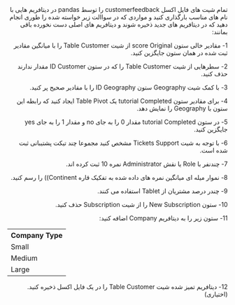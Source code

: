 <div dir="rtl">
تمام شیت های فایل اکسل customerfeedback را توسط pandas در دیتافریم هایی با نام های مناسب بارگذاری کنید و مواردی که در سواالت زیر خواسته شده را طوری انجام دهید که در دیتافریم های جدید ذخیره شوند و دیتافریم های اصلی دست نخورده باقی بمانند:
 
1- مقادیر خالی ستون score Original از شیت Table Customer را با میانگین مقادیر ثبت شده در همان ستون جایگزین کنید. 

2- سطرهایی از شیت Table Customer را که در ستون ID Customer مقدار ندارند حذف کنید. 

3- با کمک شیت Geography ستون ID Geography را با مقادیر صحیح پر کنید. 

4- برای مقادیر ستون tutorial Completed یک Table Pivot ایجاد کنید که رابطه این ستون با Geography را نمایش دهد. 

5- در ستون tutorial Completed مقدار 0 را به جای no و مقدار 1 را به جای yes جایگزین کنید. 

6- با توجه به شیت Tickets Support مشخص کنید مجموعا چند تیکت پشتیبانی ثبت شده است. 

7- چندنفر با Role یا نقش Administrator نمره 10 ثبت کرده اند. 

8- نموار میله ای میانگین نمره های داده شده به تفکیک قاره Continent)) را رسم کنید. 

9- چندر درصد مشتریان از Tablet استفاده می کنند. 

10- ستون New Subscription را از شیت Subscription حذف کنید. 

11- ستون زیر را به دیتافریم Company اضافه کنید:
<div dir="ltr">
<table style="width: 100%" dir="ltr">
    <tr>
        <th>Company Type</th>
    </tr>
    <tr>
        <td>Small</td>
    </tr>
    <tr>
        <td>Medium</td>
    </tr>
    <tr>
        <td>Large</td>
    </tr>
</table>
</div>

12- دیتافریم تمیز شده شیت Table Customer را در یک فایل اکسل ذخیره کنید.(اختیاری)
</div>